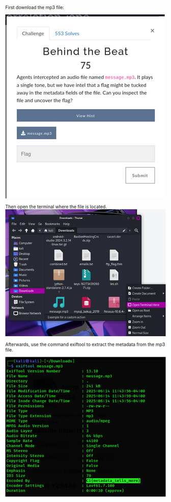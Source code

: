 First download the mp3 file:

![Screenshot 1](images\image1.png)

Then open the terminal where the file is located. ![Screenshot 2](images\image2.png)

Afterwards, use the command exiftool to extract the metadata from the
mp3 file.

![Screenshot3](images/image3.png)

